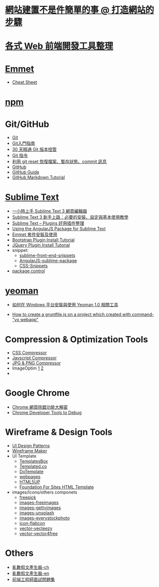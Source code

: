 # [網站建置不是件簡單的事 @ 打造網站的步驟](http://blog.miniasp.com/post/2011/09/28/Building-Website-is-not-that-easy-the-SOP.aspx)

# [各式 Web 前端開發工具整理](https://github.com/doggy8088/frontend-tools)

# [Emmet](http://docs.emmet.io/)
 * [Cheat Sheet](http://docs.emmet.io/cheat-sheet/) 

# [npm](https://docs.npmjs.com/)

# Git/GitHub
 * [Git](https://git-scm.com/book/zh-tw/v1)
  * [Git入門指南](http://backlogtool.com/git-guide/tw/)
  * [30 天精通 Git 版本控管](https://github.com/doggy8088/Learn-Git-in-30-days)
  * [Git 指令](http://blog.gogojimmy.net/2012/02/29/git-scenario/)
  * [利用 git reset 恢復檔案、暫存狀態、commit 訊息](http://ppt.cc/S15LR)
 * [GitHub](https://github.com/)
  * [GitHub Guide](https://guides.github.com/)
  * [GitHub Markdown Tutorial](https://guides.github.com/features/mastering-markdown/)

# [Sublime Text](https://www.sublimetext.com/)
  * [一小時上手 Sublime Text 3 網頁編輯器](https://www.udemy.com/sublime-text-3/)
  * [Sublime Text 3 新手上路：必要的安裝、設定與基本使用教學](http://blog.miniasp.com/post/2014/01/06/Useful-tool-Sublime-Text-3-Quick-Start.aspx)
  * [Sublime Text – Plugins 好用插件整理](http://ppt.cc/zYxKQ)
  * [Using the AngularJS Package for Sublime Text](http://weblogs.asp.net/dwahlin/using-the-angularjs-package-for-sublime-text)
  * [Emmet 套件安裝及使用](http://youradsor.appspot.com/u?purl=bG10aC50ZW1tZS0zLXR4ZXQtZW1pbGJ1cy84MC80MTAyL21vYy50b3BzZ29sYi50aS1yZXBzYWovLzpwdHRo)
  * [Bootstrap Plugin Install Tutorial](https://www.youtube.com/watch?v=bi58bo2sSDQ)
  * [JQuery Plugin Install Tutorial](https://www.youtube.com/watch?v=cAl9SsOR3Zs)
  * snippet:
    * [sublime-front-end-snippets](https://github.com/brazilian-dev/sublime-front-end-snippets)
    * [AngularJS-sublime-package](https://github.com/angular-ui/AngularJS-sublime-package)
    * [CSS-Snippets](https://github.com/joshnh/CSS-Snippets)
  * [package control](https://packagecontrol.io/)

# [yeoman](https://github.com/yeoman/yeoman)
  
  * [如何在 Windows 平台安裝與使用 Yeoman 1.0 相關工具](http://blog.miniasp.com/post/2013/08/11/Yeoman-1-0-Installation-and-Usage-on-Windows.aspx)
  
  * [How to create a gruntfile.js on a project which created with command-"yo webapp"](https://github.com/Derekc1031/Front-End-Developing-Tools/blob/master/doc/How%20to%20create%20a%20gruntfile.js%20on%20a%20project%20which%20created%20with%20command-%22yo%20webapp%22.md)

# Compression & Optimization Tools
  * [CSS Compressor](http://csscompressor.com/)
  * [Javscript Compressor](http://ppt.cc/yMkVE)
  * [JPG & PNG Compressor](https://tinypng.com/)
  * ImageOptim [1](https://briian.com/8243/imageoptim.html) [2](https://imageoptim.com/versions.html)
  * 

# Google Chrome 
  * [Chrome 網頁除錯功能大解密](https://www.udemy.com/chrome-devtools/)
  * [Chrome Developer Tools to Debug](https://developers.google.com/web/tools/chrome-devtools/?hl=en)
  
# Wireframe & Design Tools
  * [UI Design Patterns](http://ui-patterns.com/patterns)
  * [Wireframe Maker](https://www.draw.io/)
  * UI Template 
    * [TemplatesBox](https://www.templatesbox.com/templates.htm)
    * [Templated.co](https://templated.co/)
    * [DoTemplate](http://www.dotemplate.com/)
    * [webpages](http://www.webpage.com.tw/free-templates.html)
    * [HTML5UP](https://html5up.net/)
    * [Foundation For Sites HTML Template](http://foundation.zurb.com/templates.html)
  * images/Icons/others componets
    * [freepick](http://www.freepik.com/free-icons)
    * [images-freeimages](http://www.freeimages.co.uk/)
    * [images-gettyimages](http://www.gettyimages.com/?corbis)
    * [images-unsplash](https://unsplash.com/) 
    * [images-everystockphoto](http://www.everystockphoto.com/)
    * [icon-flaticon](http://www.flaticon.com/)
    * [vector-vecteezy](http://www.vecteezy.com/)
    * [vector-vector4free](http://vector4free.com/)
  

# Others 
  * [亂數假文產生器-ch](http://www.richyli.com/tool/loremipsum/)
  * [亂數假文產生器-en](http://www.lipsum.com/)
  * [前端工程師面試問題集](https://github.com/h5bp/Front-end-Developer-Interview-Questions/tree/master/Translations/Chinese-Traditional#contributors) 
